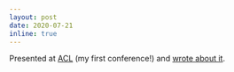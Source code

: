 ```yaml
---
layout: post
date: 2020-07-21
inline: true
---
```


Presented at [ACL](https://www.aclweb.org/anthology/2020.acl-main.696/) (my first conference!) and [wrote about it](/blog/2020/acl/).
